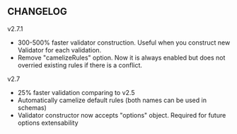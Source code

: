 ## CHANGELOG

v2.7.1

-   300-500% faster validator construction. Useful when you construct new Validator for each validation.
-   Remove "camelizeRules" option. Now it is always enabled but does not overried existing rules if there is a conflict.

v2.7

-   25% faster validation comparing to v2.5
-   Automatically camelize default rules (both names can be used in schemas)
-   Validator constructor now accepts "options" object. Required for future options extensability
